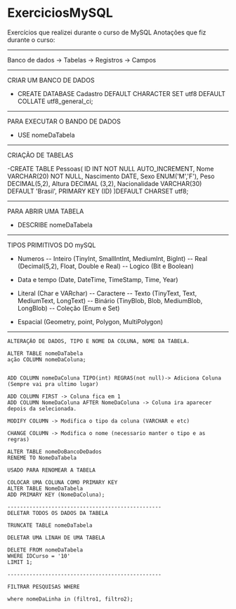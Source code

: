 # ExerciciosMySQL
Exercícios que realizei durante o curso de MySQL
Anotações que fiz durante o curso:

---------------------------------------------------

Banco de dados -> Tabelas -> Registros -> Campos

----------------------------------------------------

CRIAR UM BANCO DE DADOS

- CREATE DATABASE Cadastro 
DEFAULT CHARACTER SET utf8
DEFAULT COLLATE utf8_general_ci;

----------------------------------------------------

PARA EXECUTAR O BANDO DE DADOS

- USE nomeDaTabela

-----------------------------------------------------

CRIAÇÃO DE TABELAS

-CREATE TABLE Pessoas(
	ID INT NOT NULL AUTO_INCREMENT, 
	Nome VARCHAR(20) NOT NULL,
    Nascimento DATE,
    Sexo ENUM('M','F'),
    Peso DECIMAL(5,2),
    Altura DECIMAL (3,2),
    Nacionalidade VARCHAR(30) DEFAULT 'Brasil',
    PRIMARY KEY (ID)
)DEFAULT CHARSET utf8;

---------------------------------------

PARA ABRIR UMA TABELA

- DESCRIBE nomeDaTabela

-----------------------------------------------------

TIPOS PRIMITIVOS DO mySQL

- Numeros
-- Inteiro (TinyInt, SmallIntInt,       MediumInt, BigInt)
-- Real (Decimal(5,2), Float, Double e Real)
-- Logico (Bit e Boolean)

- Data e tempo (Date, DateTime, TimeStamp, Time, Year)

- Literal  (Char e VARchar)
-- Caractere 
-- Texto (TinyText, Text, MediumText, LongText)
-- Binário (TinyBlob, Blob, MediumBlob, LongBlob)
-- Coleção (Enum e Set)

- Espacial (Geometry, point, Polygon, MultiPolygon)

-----------------------------------------------------


    ALTERAÇÃO DE DADOS, TIPO E NOME DA COLUNA, NOME DA TABELA.
    
    ALTER TABLE nomeDaTabela
    ação COLUMN nomeDaColuna;
    
    
    ADD COLUMN nomeDaColuna TIPO(int) REGRAS(not null)-> Adiciona Coluna (Sempre vai pra ultimo lugar)
    
    ADD COLUMN FIRST -> Coluna fica em 1
    ADD COLUMN NomeDaColuna AFTER NomeDaColuna -> Coluna ira aparecer depois da selecionada.
    
    MODIFY COLUMN -> Modifica o tipo da coluna (VARCHAR e etc)
    
    CHANGE COLUMN -> Modifica o nome (necessario manter o tipo e as regras)
    
    ALTER TABLE nomeDoBancoDeDados
    RENEME TO NomeDaTabela
    
    USADO PARA RENOMEAR A TABELA
    
    COLOCAR UMA COLUNA COMO PRIMARY KEY 
    ALTER TABLE NomeDaTabela
    ADD PRIMARY KEY (NomeDaColuna);
    
    -------------------------------------------------
    DELETAR TODOS OS DADOS DA TABELA
    
    TRUNCATE TABLE nomeDaTabela 
    
    DELETAR UMA LINAH DE UMA TABELA
    
    DELETE FROM nomeDaTabela
    WHERE IDCurso = '10'
    LIMIT 1;
    
    -------------------------------------------------
    
    FILTRAR PESQUISAS WHERE
    
    where nomeDaLinha in (filtro1, filtro2);
    
    

